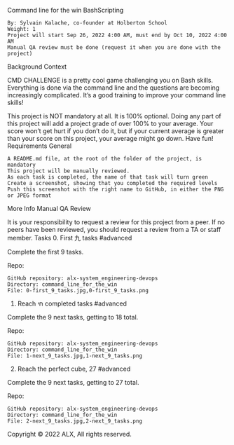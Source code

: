 
Command line for the win
BashScripting

    By: Sylvain Kalache, co-founder at Holberton School
    Weight: 1
    Project will start Sep 26, 2022 4:00 AM, must end by Oct 10, 2022 4:00 AM
    Manual QA review must be done (request it when you are done with the project)

Background Context

CMD CHALLENGE is a pretty cool game challenging you on Bash skills. Everything is done via the command line and the questions are becoming increasingly complicated. It’s a good training to improve your command line skills!

This project is NOT mandatory at all. It is 100% optional. Doing any part of this project will add a project grade of over 100% to your average. Your score won’t get hurt if you don’t do it, but if your current average is greater than your score on this project, your average might go down. Have fun!
Requirements
General

    A README.md file, at the root of the folder of the project, is mandatory
    This project will be manually reviewed.
    As each task is completed, the name of that task will turn green
    Create a screenshot, showing that you completed the required levels
    Push this screenshot with the right name to GitHub, in either the PNG or JPEG format

More Info
Manual QA Review

It is your responsibility to request a review for this project from a peer. If no peers have been reviewed, you should request a review from a TA or staff member.
Tasks
0. First 九 tasks
#advanced

Complete the first 9 tasks.

Repo:

    GitHub repository: alx-system_engineering-devops
    Directory: command_line_for_the_win
    File: 0-first_9_tasks.jpg,0-first_9_tasks.png

1. Reach חי completed tasks
#advanced

Complete the 9 next tasks, getting to 18 total.

Repo:

    GitHub repository: alx-system_engineering-devops
    Directory: command_line_for_the_win
    File: 1-next_9_tasks.jpg,1-next_9_tasks.png

2. Reach the perfect cube, 27
#advanced

Complete the 9 next tasks, getting to 27 total.

Repo:

    GitHub repository: alx-system_engineering-devops
    Directory: command_line_for_the_win
    File: 2-next_9_tasks.jpg,2-next_9_tasks.png

Copyright © 2022 ALX, All rights reserved.

